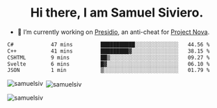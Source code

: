 <h1 align="center">Hi there, I am Samuel Siviero.</h1>

- 🔭 I’m currently working on [Presidio](https://presidio.ac), an anti-cheat for [Project Nova](https://discord.gg/novafn).

<!--START_SECTION:waka-->

```txt
C#            47 mins         ███████████░░░░░░░░░░░░░░   44.56 %
C++           41 mins         █████████▓░░░░░░░░░░░░░░░   38.15 %
CSHTML        9 mins          ██▒░░░░░░░░░░░░░░░░░░░░░░   09.27 %
Svelte        6 mins          █▓░░░░░░░░░░░░░░░░░░░░░░░   06.10 %
JSON          1 min           ▒░░░░░░░░░░░░░░░░░░░░░░░░   01.79 %
```

<!--END_SECTION:waka-->

<p><img align="left" src="https://github-readme-stats.vercel.app/api/top-langs?username=samuelsiv&show_icons=true&locale=en&layout=compact&theme=radical" alt="samuelsiv" /></p>

<p>&nbsp;<img align="center" src="https://github-readme-stats.vercel.app/api?username=samuelsiv&show_icons=true&locale=en&theme=radical" alt="samuelsiv" /></p>
<p align="left"> <img src="https://komarev.com/ghpvc/?username=samuelsiv&label=Profile%20views&color=0e75b6&style=flat" alt="samuelsiv" /> </p>
